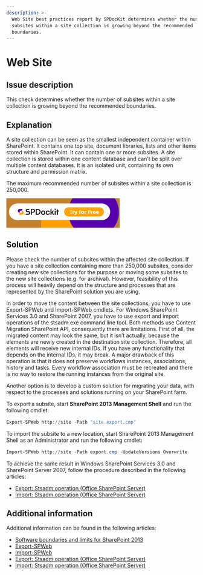 ```yaml
---
description: >-
  Web Site best practices report by SPDocKit determines whether the number of
  subsites within a site collection is growing beyond the recommended
  boundaries.
---
```


# Web Site

## Issue description

This check determines whether the number of subsites within a site collection is growing beyond the recommended boundaries.

## Explanation

A site collection can be seen as the smallest independent container within SharePoint. It contains one top site, document libraries, lists and other items stored within SharePoint. It can contain one or more subsites. A site collection is stored within one content database and can’t be split over multiple content databases. It is an isolated unit, containing its own structure and permission matrix.

The maximum recommended number of subsites within a site collection is 250,000.

[![Download SPDocKit](../../../../static/img/spdockit-download.png)](http://bit.ly/2US0Zna)

## Solution

Please check the number of subsites within the affected site collection. If you have a site collection containing more than 250,000 subsites, consider creating new site collections for the purpose or moving some subsites to the new site collections (e.g. for archival). However, feasibility of this process will heavily depend on the structure and processes that are represented by the SharePoint solution you are using.

In order to move the content between the site collections, you have to use Export-SPWeb and Import-SPWeb cmdlets. For Windows SharePoint Services 3.0 and SharePoint 2007, you have to use export and import operations of the stsadm.exe command line tool. Both methods use Content Migration SharePoint API, consequently there are limitations. First of all, the migrated content may look the same, but it isn’t actually, because the elements are newly created in the destination site collection. Therefore, all elements will receive new internal IDs. If you have any functionality that depends on the internal IDs, it may break. A major drawback of this operation is that it does not preserve workflows instances, associations, history and tasks. Every workflow association must be recreated and there is no way to restore the running instances from the original site.

Another option is to develop a custom solution for migrating your data, with respect to the processes and solutions running on your SharePoint farm.

To export a subsite, start **SharePoint 2013 Management Shell** and run the following cmdlet:

```powershell
Export-SPWeb http://site -Path "site export.cmp"
```

To import the subsite to a new location, start SharePoint 2013 Management Shell as an Administrator and run the following cmdlet:

```powershell
Import-SPWeb http://site -Path export.cmp -UpdateVersions Overwrite
```

To achieve the same result in Windows SharePoint Services 3.0 and SharePoint Server 2007, follow the procedure described in the following articles:

* [Export: Stsadm operation (Office SharePoint Server)](https://technet.microsoft.com/en-us/library/cc262759\(v=office.12\).aspx)
* [Import: Stsadm operation (Office SharePoint Server)](https://technet.microsoft.com/en-us/library/cc261866\(v=office.12\).aspx)

## Additional information

Additional information can be found in the following articles:

* [Software boundaries and limits for SharePoint 2013](https://learn.microsoft.com/en-us/sharepoint/install/software-boundaries-and-limits)
* [Export-SPWeb](https://technet.microsoft.com/en-us/library/ff607895.aspx)
* [Import-SPWeb](https://technet.microsoft.com/en-us/library/ff607613.aspx)
* [Export: Stsadm operation (Office SharePoint Server)](https://technet.microsoft.com/en-us/library/cc262759\(v=office.12\).aspx)
* [Import: Stsadm operation (Office SharePoint Server)](https://technet.microsoft.com/en-us/library/cc261866\(v=office.12\).aspx)
